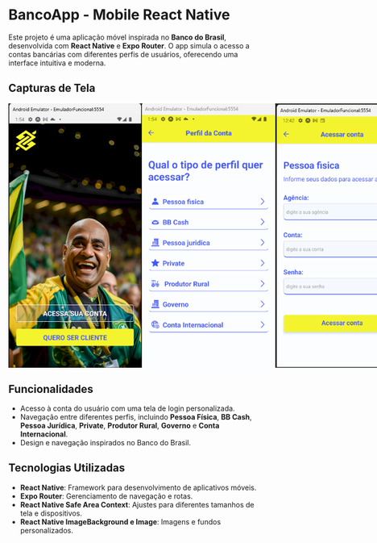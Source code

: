 # BancoApp - Mobile React Native

Este projeto é uma aplicação móvel inspirada no **Banco do Brasil**, desenvolvida com **React Native** e **Expo Router**. O app simula o acesso a contas bancárias com diferentes perfis de usuários, oferecendo uma interface intuitiva e moderna.

## Capturas de Tela

<div style="display: flex; justify-content: space-around;">

  <img src="bancoDoBrasil/assets/screenshotTela1.png" alt="Tela Inicial" width="265" />
  <img src="bancoDoBrasil/assets/screenshotTela2.png" alt="Página de Perfis" width="265" />
  <img src="bancoDoBrasil/assets/screenshotTela3.png" alt="Tela de Login" width="265" />

</div>



## Funcionalidades

- Acesso à conta do usuário com uma tela de login personalizada.
- Navegação entre diferentes perfis, incluindo **Pessoa Física**, **BB Cash**, **Pessoa Jurídica**, **Private**, **Produtor Rural**, **Governo** e **Conta Internacional**.
- Design e navegação inspirados no Banco do Brasil.

## Tecnologias Utilizadas

- **React Native**: Framework para desenvolvimento de aplicativos móveis.
- **Expo Router**: Gerenciamento de navegação e rotas.
- **React Native Safe Area Context**: Ajustes para diferentes tamanhos de tela e dispositivos.
- **React Native ImageBackground e Image**: Imagens e fundos personalizados.

